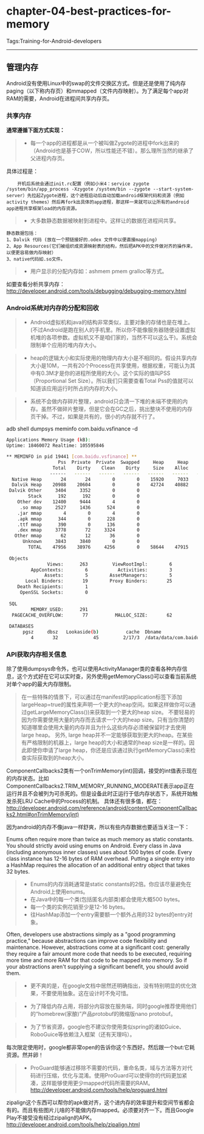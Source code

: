 ﻿# chapter-04-best-practices-for-memory

Tags:Training-for-Android-developers

---

## 管理内存

Android没有使用Linux中的swap的文件交换区方式。但是还是使用了纯内存paging（以下称内存页）和mmapped（文件内存映射）。为了满足每个app对RAM的需要，Android在进程间共享内存页。

### 共享内存

**通常遵循下面方式实现：**

>* 每一个app的进程都是从一个被叫做Zygote的进程中fork出来的（Android也是基于COW，所以性能还不错）。那么理所当然的继承了父进程内存页。
    
具体过程是：

        开机后系统会通过init.rc配置（例如小米4：service zygote /system/bin/app_process -Xzygote /system/bin --zygote --start-system-server）先拉起Zygote进程，这个进程启动后自动加载android框架代码和资源（例如activity themes）然后再fork出具体的app进程，那这样一来就可以让所有的android app进程共享框架load的内存资源。

>* 大多数静态数据被映射到进程中。这样让的数据在进程间共享。

    静态数据包括：
    1、Dalvik 代码 (放在一个预链接好的.odex 文件中以便直接mapping)
    2、App Resources(它们被组织成资源映射表的结构，然后把APK中的文件做对齐的操作来，以便更容易做内存映射）
    3、native代码如.so文件。

>* 用户显示的分配内存如：ashmem pmem gralloc等方式。
    
如要查看分析共享内存：
http://developer.android.com/tools/debugging/debugging-memory.html

### Android系统对内存的分配和回收
>* Android虚拟机和java的结构非常类似，主要对象的存储也是在堆上。(不过Android是跑在别人的手机里。所以你不能像服务器随便设置虚拟机堆的各项参数。虚拟机又不是咱们家的，当然不可以这么干)。系统会限制单个应用的堆内存大小。

>* heap的逻辑大小和实际使用的物理内存大小是不相同的。假设共享内存大小是10M，一共有20个Process在共享使用，根据权重，可能认为其中有0.3M才是你的进程所使用的大小。这个实际的值叫PSS（Proportional Set Size）。所以我们只需要查看Total Pss的值就可以知道该应用运行时所占的内存的大小。

>* 系统不会做内存碎片整理，android只会清一下堆的未端不使用的内存。虽然不做碎片整理，但是它会在GC之后，挑出整块不使用的内存页干掉。不过，如果是共有的，很小的内存就不行了。

adb shell dumpsys meminfo com.baidu.vsfinance -d

```bash
Applications Memory Usage (kB):
Uptime: 18460072 Realtime: 105595846

** MEMINFO in pid 19441 [com.baidu.vsfinance] **
                   Pss  Private  Private  Swapped     Heap     Heap     Heap
                 Total    Dirty    Clean    Dirty     Size    Alloc     Free
                ------   ------   ------   ------   ------   ------   ------
  Native Heap       24       24        0        0    15920     7033      502
  Dalvik Heap    20988    20604        0        0    42724    40882     1842
 Dalvik Other     3404     3352        0        0                           
        Stack      192      192        0        0                           
    Other dev    12400     9444        4        0                           
     .so mmap     2527     1436      524        0                           
    .jar mmap        4        0        4        0                           
    .apk mmap      344        0      228        0                           
    .ttf mmap      390        0      136        0                           
    .dex mmap     3778       72     3324        0                           
   Other mmap       62       12       36        0                           
      Unknown     3843     3840        0        0                           
        TOTAL    47956    38976     4256        0    58644    47915     2344
 
 Objects
               Views:      263         ViewRootImpl:        6
         AppContexts:        6           Activities:        3
              Assets:        5        AssetManagers:        5
       Local Binders:       19        Proxy Binders:       25
    Death Recipients:        1
     OpenSSL Sockets:        0
 
 SQL
         MEMORY_USED:      291
  PAGECACHE_OVERFLOW:       77          MALLOC_SIZE:       62
 
 DATABASES
      pgsz     dbsz   Lookaside(b)          cache  Dbname
         4       32             45         2/17/3  /data/data/com.baidu.vsfinance/databases/afinal.db
```

### API获取内存相关信息

除了使用dumpsys命令外，也可以使用ActivityManager类的查看各种内存信息，这个方式好在它可以实时查，另外使用getMemoryClass()可以查看当前系统对单个app的最大内存限制。
        
>    在一些特殊的情景下，可以通过在manifest的application标签下添加largeHeap=true的属性来声明一个更大的heap空间。如果这样做你可以通过getLargeMemoryClass())来获取到一个更大的heap size。
不要轻易的因为你需要使用大量的内存而去请求一个大的heap size。只有当你清楚的知道哪里会使用大量的内存并且为什么这些内存必须被保留时才去使用large heap。
另外, large heap并不一定能够获取到更大的heap。在某些有严格限制的机器上，large heap的大小和通常的heap size是一样的。因此即使你申请了large heap，你还是应该通过执行getMemoryClass()来检查实际获取到的heap大小。

ComponentCallbacks2类有一个onTrimMemory(int)回调，接受的int值表示现在的内存状态。比如ComponentCallbacks2.TRIM_MEMORY_RUNNING_MODERATE表示app正在运行并且不会被列为可杀死的。但是设备此时正运行于低内存状态下，系统开始触发杀死LRU Cache中的Process的机制。
具体还有很多值，都在：http://developer.android.com/reference/android/content/ComponentCallbacks2.html#onTrimMemory(int)

因为android的内存不像java一样舒爽，所以有些内存数据也要适当关注一下：

Enums often require more than twice as much memory as static constants. You should strictly avoid using enums on Android.
Every class in Java (including anonymous inner classes) uses about 500 bytes of code.
Every class instance has 12-16 bytes of RAM overhead.
Putting a single entry into a HashMap requires the allocation of an additional entry object that takes 32 bytes.

>* Enums的内存消耗通常是static constants的2倍。你应该尽量避免在Android上使用enums。
>* 在Java中的每一个类(包括匿名内部类)都会使用大概500 bytes。
>* 每一个类的实例花销至少是12-16 bytes。
>* 往HashMap添加一个entry需要额一个额外占用的32 bytes的entry对象。

Often, developers use abstractions simply as a "good programming practice," because abstractions can improve code flexibility and maintenance. However, abstractions come at a significant cost: generally they require a fair amount more code that needs to be executed, requiring more time and more RAM for that code to be mapped into memory. So if your abstractions aren't supplying a significant benefit, you should avoid them.

>* 更不爽的是，在google文档中居然还明确指出，没有特别明显的优化效果，不要使用抽象。这在设计时不免可惜。

>* 为了降低内存占用，将部分内容放在服务端，同时google推荐使用他们的“homebrew(家酿)”产品protobuf的微缩版nano protobuf。

>* 为了节省资源，google也不建议你使用类似spring的诸如Guice、RoboGuice等依赖注入框架（还有天理吗）。

每次限定使用时，google都非常open的告诉你这个东西好。然后跟一个but:它耗资源。然并卵！

>* ProGuard能够通过移除不需要的代码，重命名类，域与方法等方对代码进行压缩，优化与混淆。使用ProGuard可以使得你的代码更加紧凑，这样能够使用更少mapped代码所需要的RAM。http://developer.android.com/tools/help/proguard.html

zipalign这个东西可以帮你的apk做对齐，这个进内存的效率提升和空间节省都会有的。而且有些图片儿啥的不能做内存mapped。必须要对齐一下。而且Google Play不接受没有经过zipalign的APK。
http://developer.android.com/tools/help/zipalign.html